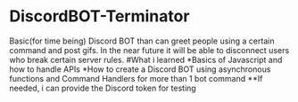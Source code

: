 # DiscordBOT-Terminator
Basic(for time being) Discord BOT than can greet people using a certain command and post gifs. In the near future it will be able to disconnect users who break certain server rules.
#What i learned
*Basics of Javascript and how to handle APIs
*How to create a Discord BOT using asynchronous functions and Command Handlers for more than 1 bot command
**If needed, i can provide the Discord token for testing
